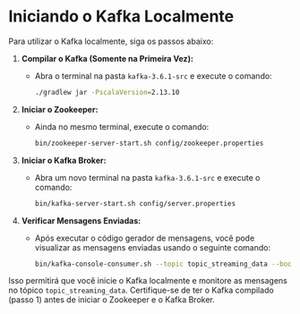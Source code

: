 # Iniciando o Kafka Localmente

Para utilizar o Kafka localmente, siga os passos abaixo:

1. **Compilar o Kafka (Somente na Primeira Vez):**
   - Abra o terminal na pasta `kafka-3.6.1-src` e execute o comando:
     ```bash
     ./gradlew jar -PscalaVersion=2.13.10
     ```
   
2. **Iniciar o Zookeeper:**
   - Ainda no mesmo terminal, execute o comando:
     ```bash
     bin/zookeeper-server-start.sh config/zookeeper.properties
     ```

3. **Iniciar o Kafka Broker:**
   - Abra um novo terminal na pasta `kafka-3.6.1-src` e execute o comando:
     ```bash
     bin/kafka-server-start.sh config/server.properties
     ```

4. **Verificar Mensagens Enviadas:**
   - Após executar o código gerador de mensagens, você pode visualizar as mensagens enviadas usando o seguinte comando:
     ```bash
     bin/kafka-console-consumer.sh --topic topic_streaming_data --bootstrap-server localhost:9092 --from-beginning
     ```

Isso permitirá que você inicie o Kafka localmente e monitore as mensagens no tópico `topic_streaming_data`. Certifique-se de ter o Kafka compilado (passo 1) antes de iniciar o Zookeeper e o Kafka Broker.

 
